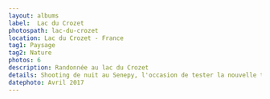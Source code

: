 ```yaml
---
layout: albums
label:  Lac du Crozet
photospath: lac-du-crozet
location: Lac du Crozet - France
tag1: Paysage
tag2: Nature
photos: 6
description: Randonnée au lac du Crozet
details: Shooting de nuit au Senepy, l'occasion de tester la nouvelle tente. Avec une lune un peu trop présente, on ne s'est pas attardé sur la photo d'étoiles. On s'est amusé à faire du lightpainting avec les frontales, jouer avec la lumière du feu et profité d'un magnifique lever de soleil sur l'Obiou.
datephoto: Avril 2017
---
```


